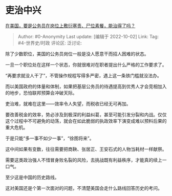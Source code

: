 # 吏治中兴
[在美国，要是公务员在岗位上敷衍塞责、尸位素餐，能治得了吗？](https://www.zhihu.com/question/554047911/answer/2698828917)

> Author: #0-Anonymity
> Last update: [编辑于 2022-10-02]
> Link:
> Tag: #4-世界史/时政
> 评论区:
> 泛讨论:

除了少数职位，美国的公务员岗位一般是没人愿意干而招人困难的状态。

一旦一个职位处在这样一个状态，你就很难对在职者提出什么严格的工作要求了。

“再要求就没人干了”，不管操作规程写得多严密，遇上这一条铁门槛就没法办。

而以美国政府的体量和体制，如果把基层公务员的待遇提高到优秀人才会竞相加入的地步，恐怕联邦预算会冲破天际。

吏治难，就难在这里——效率令人失望，而税收已经无可再加。

要改善税金的效率，势必涉及到极深的利益纠葛，甚至可能引发分裂和内战。仅仅这个过程中不可避免的动荡，就会在如此脆弱的执政效率下演变成难以预料后果的重大危机。

于是只能“多一事不如少一事”，“徐图将来”。

这中间如果有变数，往往需要把商鞅、张居正、王安石式的人物当耗材一样献祭。

需要这类政治强人不惜冒身败名裂的风险，去挑战既有利益秩序，才能真的续上一口气。

至少这是中国的历史路线。

这对美国还是个第一次面对的问题，不清楚美国会走什么路线回答历史的考问。
